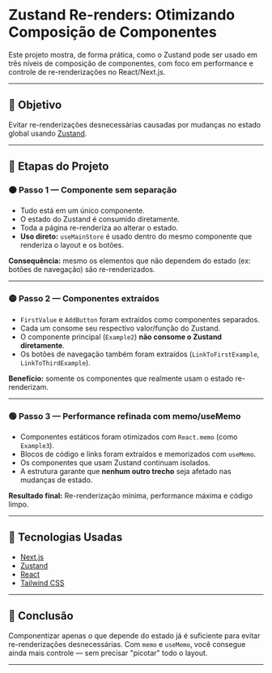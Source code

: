 # Zustand Re-renders: Otimizando Composição de Componentes

Este projeto mostra, de forma prática, como o Zustand pode ser usado em três níveis de composição de componentes, com foco em performance e controle de re-renderizações no React/Next.js.

---

## 📌 Objetivo

Evitar re-renderizações desnecessárias causadas por mudanças no estado global usando [Zustand](https://github.com/pmndrs/zustand).

---

## 🔢 Etapas do Projeto

### 🟠 Passo 1 — Componente sem separação

- Tudo está em um único componente.
- O estado do Zustand é consumido diretamente.
- Toda a página re-renderiza ao alterar o estado.
- **Uso direto:** `useMainStore` é usado dentro do mesmo componente que renderiza o layout e os botões.

**Consequência:** mesmo os elementos que não dependem do estado (ex: botões de navegação) são re-renderizados.

---

### 🟡 Passo 2 — Componentes extraídos

- `FirstValue` e `AddButton` foram extraídos como componentes separados.
- Cada um consome seu respectivo valor/função do Zustand.
- O componente principal (`Example2`) **não consome o Zustand diretamente**.
- Os botões de navegação também foram extraídos (`LinkToFirstExample`, `LinkToThirdExample`).

**Benefício:** somente os componentes que realmente usam o estado re-renderizam.

---

### 🟢 Passo 3 — Performance refinada com memo/useMemo

- Componentes estáticos foram otimizados com `React.memo` (como `Example3`).
- Blocos de código e links foram extraídos e memorizados com `useMemo`.
- Os componentes que usam Zustand continuam isolados.
- A estrutura garante que **nenhum outro trecho** seja afetado nas mudanças de estado.

**Resultado final:** Re-renderização mínima, performance máxima e código limpo.

---

## 🚀 Tecnologias Usadas

- [Next.js](https://nextjs.org/)
- [Zustand](https://github.com/pmndrs/zustand)
- [React](https://react.dev/)
- [Tailwind CSS](https://tailwindcss.com/)

---

## 🧠 Conclusão

Componentizar apenas o que depende do estado já é suficiente para evitar re-renderizações desnecessárias. Com `memo` e `useMemo`, você consegue ainda mais controle — sem precisar "picotar" todo o layout.

---
